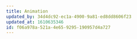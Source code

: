 ```yaml
---
title: Animation
updated_by: 34d4dc92-ec1a-4900-9a81-ed8dd8606f23
updated_at: 1610635346
id: f06a978a-521a-4e65-9295-190957d4a727
---
```

